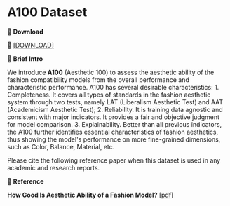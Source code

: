 # A100 Dataset


🖤 **Download**

🍒 [[DOWNLOAD]](https://hkaidlab-my.sharepoint.com/:u:/g/personal/xingxingzou_aidlab_hk/EShVuNwY6_hNh5RfQwzCEScBTTHDQ6vV31RyNJjzSJYTYg?e=lSYYKY)

🖤 **Brief Intro**

We introduce **A100** (Aesthetic 100) to assess the aesthetic ability of the fashion compatibility models from the overall performance and characteristic performance.
A100 has several desirable characteristics: 1. Completeness. It covers all types of standards in the fashion aesthetic system through two tests, namely LAT (Liberalism Aesthetic Test) and AAT (Academicism Aesthetic Test);
2. Reliability. It is training data agnostic and consistent with major indicators. It provides a fair and objective judgment for model comparison.
3. Explainability. Better than all previous indicators, the A100 further identifies essential characteristics of fashion aesthetics, thus showing the model's performance on more fine-grained dimensions, such as Color, Balance, Material, etc.

Please cite the following reference paper when this dataset is used in any academic and research reports.

🖤 **Reference**

**How Good Is Aesthetic Ability of a Fashion Model?** [[pdf]]()

```bib

```

